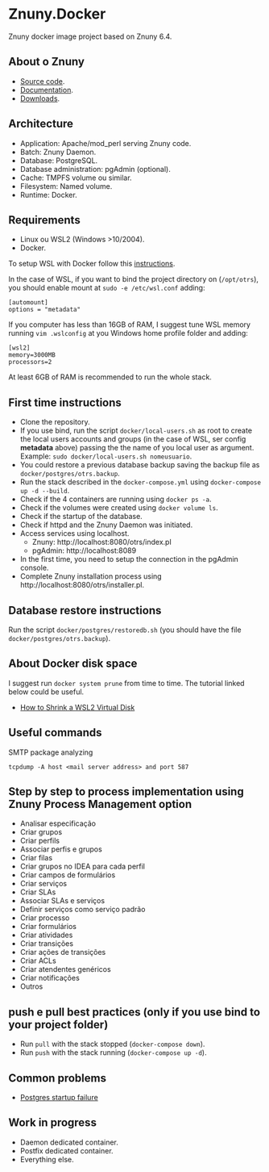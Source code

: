 # Znuny.Docker

Znuny docker image project based on Znuny 6.4.


## About o Znuny

- [Source code](https://github.com/znuny/znuny).
- [Documentation](https://doc.znuny.org/).
- [Downloads](https://download.znuny.org).

## Architecture

- Application: Apache/mod_perl serving Znuny code.
- Batch: Znuny Daemon.
- Database: PostgreSQL.
- Database administration: pgAdmin (optional).
- Cache: TMPFS volume ou similar.
- Filesystem: Named volume.
- Runtime: Docker.

## Requirements

- Linux ou WSL2 (Windows >10/2004).
- Docker.

To setup WSL with Docker follow this [instructions](https://www.objectivity.co.uk/blog/how-to-live-without-docker-desktop-developers-perspective/).

In the case of WSL, if you want to bind the project directory on (```/opt/otrs```), you should enable mount at ```sudo -e /etc/wsl.conf``` adding:

```
[automount]
options = "metadata"
```

If you computer has less than 16GB of RAM, I suggest tune WSL memory running ```vim .wslconfig``` at you Windows home profile folder and adding:

```
[wsl2]
memory=3000MB
processors=2
```

At least 6GB of RAM is recommended to run the whole stack.

## First time instructions

- Clone the repository.
- If you use bind, run the script ```docker/local-users.sh``` as root to create the local users accounts and groups (in the case of WSL, ser config **metadata** above) passing the the name of you local user as argument. Example: ```sudo docker/local-users.sh nomeusuario```.
- You could restore a previous database backup saving the backup file as ```docker/postgres/otrs.backup```.
- Run the stack described in the ```docker-compose.yml``` using ```docker-compose up -d --build```.
- Check if the 4 containers are running using ```docker ps -a```.
- Check if the volumes were created using ```docker volume ls```.
- Check if the startup of the database.
- Check if httpd and the Znuny Daemon was initiated.
- Access services using localhost.
  - Znuny: http://localhost:8080/otrs/index.pl
  - pgAdmin: http://localhost:8089
- In the first time, you need to setup the connection in the pgAdmin console.
- Complete Znuny installation process using http://localhost:8080/otrs/installer.pl.

## Database restore instructions

Run the script ```docker/postgres/restoredb.sh``` (you should have the file ```docker/postgres/otrs.backup```). 

## About Docker disk space

I suggest run ```docker system prune``` from time to time. The tutorial linked below could be useful.

- [How to Shrink a WSL2 Virtual Disk](https://stephenreescarter.net/how-to-shrink-a-wsl2-virtual-disk/)

## Useful commands

SMTP package analyzing

```tcpdump -A host <mail server address> and port 587```

## Step by step to process implementation using Znuny Process Management option

* Analisar especificação
* Criar grupos
* Criar perfils
* Associar perfis e grupos
* Criar filas
* Criar grupos no IDEA para cada perfil
* Criar campos de formulários
* Criar serviços
* Criar SLAs
* Associar SLAs e serviços
* Definir serviços como serviço padrão
* Criar processo
* Criar formulários
* Criar atividades
* Criar transições
* Criar ações de transições
* Criar ACLs
* Criar atendentes genéricos
* Criar notificações
* Outros

## push e pull best practices (only if you use bind to your project folder)

* Run ```pull``` with the stack stopped (```docker-compose down```). 
* Run ```push``` with the stack running (```docker-compose up -d```).

## Common problems

* [Postgres startup failure](https://stackoverflow.com/questions/8799474/postgresql-error-panic-could-not-locate-a-valid-checkpoint-record)

## Work in progress

* Daemon dedicated container.
* Postfix dedicated container.
* Everything else.